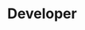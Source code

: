 ---
name: Leon Petrov
id: leon-petrov
numberId: 14
title: Developer
bio: "Leon knows three truths in this world: Javascript is the future, metal is the only genre of music, and anything can be cured by a hike in the mountains."
areas:
contact: { email: leon, linkedin: https://hr.linkedin.com/in/leonpetrov, github: https://github.com/lpetrovhr/, twitter: https://twitter.com/_p3tr0v_, spotlight: https://blog.eastcoastproduct.com/ecp-team-spotlight-leon-petrov-647abf33e4b6 }
---